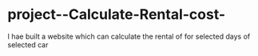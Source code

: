 # project--Calculate-Rental-cost-
I hae built a website which can calculate the rental of for selected days of selected car 
